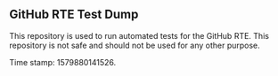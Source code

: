 ## GitHub RTE Test Dump

This repository is used to run automated tests for the GitHub RTE.
This repository is not safe and should not be used for any other purpose.

Time stamp: 1579880141526.

